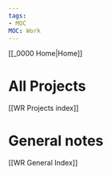 ```yaml
---
tags: 
- MOC
MOC: Work
---
```

[[_0000 Home|Home]]
# All Projects
[[WR Projects index]]
# General notes
[[WR General Index]]
